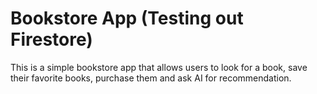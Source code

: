 # Bookstore App (Testing out Firestore)

This is a simple bookstore app that allows users to look for a book, save their favorite books, purchase them and ask AI for recommendation. 
